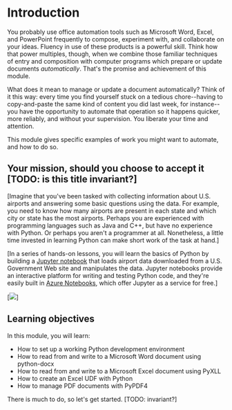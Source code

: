 # Introduction

You probably use office automation tools such as Microsoft Word, Excel, and PowerPoint frequently to compose, experiment with, and collaborate on your ideas.  Fluency in use of these products is a powerful skill.  Think how that power multiples, though, when we combine those familiar techniques of entry and composition with computer programs which prepare or update documents _automatically_.  That's the promise and achievement of this module.

What does it mean to manage or update a document automatically?  Think of it this way:  every time you find yourself stuck on a tedious chore--having to copy-and-paste the same kind of content you did last week, for instance--you have the opportunity to automate that operation so it happens quicker, more reliably, and without your supervision.  You liberate your time and attention.

This module gives specific examples of work you might want to automate, and how to do so.


## Your mission, should you choose to accept it [TODO:  is this title invariant?]

[Imagine that you've been tasked with collecting information about U.S. airports and answering some basic questions using the data. For example, you need to know how many airports are present in each state and which city or state has the most airports. Perhaps you are experienced with programming languages such as Java and C++, but have no experience with Python. Or perhaps you aren't a programmer at all. Nonetheless, a little time invested in learning Python can make short work of the task at hand.]

[In a series of hands-on lessons, you will learn the basics of Python by building a [Jupyter notebook](http://jupyter.org/) that loads airport data downloaded from a U.S. Government Web site and manipulates the data. Jupyter notebooks provide an interactive platform for writing and testing Python code, and they're easily built in [Azure Notebooks](https://notebooks.azure.com/), which offer Jupyter as a service for free.]

[![](media/initial-notebook-3.png)]

## Learning objectives

In this module, you will learn:

- How to set up a working Python development environment
- How to read from and write to a Microsoft Word document using python-docx
- How to read from and write to a Microsoft Excel document using PyXLL
- How to create an Excel UDF with Python
- How to manage PDF documents with PyPDF4

There is much to do, so let's get started.  [TODO:  invariant?]
